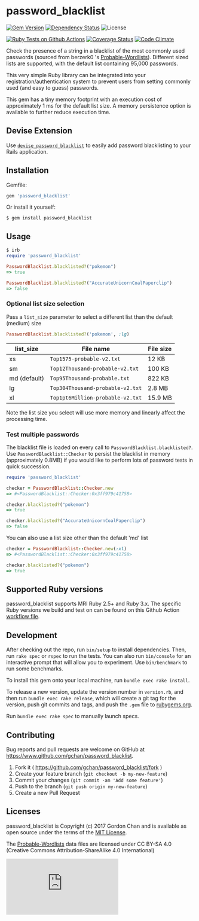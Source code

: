 # password_blacklist
[![Gem Version](https://badge.fury.io/rb/password_blacklist.svg)](http://badge.fury.io/rb/password_blacklist) [![Dependency Status](https://gemnasium.com/gchan/password_blacklist.svg?branch=main)](https://gemnasium.com/gchan/password_blacklist) ![License](https://img.shields.io/badge/license-MIT-blue.svg)

[![Ruby Tests on Github Actions](https://github.com/gchan/password_blacklist/actions/workflows/ruby.yml/badge.svg)](https://github.com/gchan/password_blacklist/actions/workflows/ruby.yml) [![Coverage Status](https://coveralls.io/repos/gchan/password_blacklist/badge.svg?branch=main)](https://coveralls.io/r/gchan/password_blacklist?branch=main) [![Code Climate](https://codeclimate.com/github/gchan/password_blacklist/badges/gpa.svg)](https://codeclimate.com/github/gchan/password_blacklist)

Check the presence of a string in a blacklist of the most commonly used passwords (sourced from berzerk0
's [Probable-Wordlists](https://github.com/berzerk0/Probable-Wordlists)). Different sized lists are
supported, with the default list containing 95,000 passwords.

This very simple Ruby library can be integrated into your registration/authentication system to prevent users from setting commonly used (and easy to guess) passwords.

This gem has a tiny memory footprint with an execution cost of approximately 1 ms for the default list size. A memory persistence option is available to further reduce execution time.

## Devise Extension

Use [`devise_password_blacklist`](https://www.github.com/gchan/devise_password_blacklist) to easily add password blacklisting to your Rails application.

## Installation

Gemfile:

```ruby
gem 'password_blacklist'
```

Or install it yourself:

    $ gem install password_blacklist

## Usage

```ruby
$ irb
require 'password_blacklist'

PasswordBlacklist.blacklisted?("pokemon")
=> true

PasswordBlacklist.blacklisted?("AccurateUnicornCoalPaperclip")
=> false
```
### Optional list size selection

Pass a `list_size` parameter to select a different list than the default (medium) size

```ruby
PasswordBlacklist.blacklisted?('pokemon', :lg)
```

| list_size    | File name                        | File size |
| ----         | ----                             | ----      |
| xs           | `Top1575-probable-v2.txt`        | 12 KB     |
| sm           | `Top12Thousand-probable-v2.txt`  | 100 KB    |
| md (default) | `Top95Thousand-probable.txt`     | 822 KB    |
| lg           | `Top304Thousand-probable-v2.txt` | 2.8 MB    |
| xl           | `Top1pt6Million-probable-v2.txt` | 15.9 MB   |

Note the list size you select will use more memory and linearly affect
the processing time.

### Test multiple passwords

The blacklist file is loaded on every call to `PasswordBlacklist.blacklisted?`. Use `PasswordBlacklist::Checker` to persist the blacklist in memory (approximately 0.8MB) if you would like to perform lots of password tests in quick succession.

```ruby
require 'password_blacklist'

checker = PasswordBlacklist::Checker.new
=> #<PasswordBlacklist::Checker:0x3ff979c41758>

checker.blacklisted?("pokemon")
=> true

checker.blacklisted?("AccurateUnicornCoalPaperclip")
=> false
```

You can also use a list size other than the default 'md' list

```ruby
checker = PasswordBlacklist::Checker.new(:xl)
=> #<PasswordBlacklist::Checker:0x3ff979c41758>

checker.blacklisted?("pokemon")
=> true
```

## Supported Ruby versions

password_blacklist supports MRI Ruby 2.5+ and Ruby 3.x. The specific Ruby versions we build and test on can be found on this Github Action [workflow file](https://github.com/gchan/password_blacklist/blob/main/.github/workflow/ruby.yml).

## Development

After checking out the repo, run `bin/setup` to install dependencies. Then, run `rake spec` or `rspec` to run the tests. You can also run `bin/console` for an interactive prompt that will allow you to experiment. Use `bin/benchmark` to run some benchmarks.

To install this gem onto your local machine, run `bundle exec rake install`.

To release a new version, update the version number in `version.rb`, and then run `bundle exec rake release`, which will create a git tag for the version, push git commits and tags, and push the `.gem` file to [rubygems.org](https://rubygems.org).

Run `bundle exec rake spec` to manually launch specs.

## Contributing

Bug reports and pull requests are welcome on GitHub at https://www.github.com/gchan/password_blacklist.

1. Fork it ( https://github.com/gchan/password_blacklist/fork )
2. Create your feature branch (`git checkout -b my-new-feature`)
3. Commit your changes (`git commit -am 'Add some feature'`)
4. Push to the branch (`git push origin my-new-feature`)
5. Create a new Pull Request

## Licenses

password_blacklist is Copyright (c) 2017 Gordon Chan and is available as open source under the terms of the [MIT License](http://opensource.org/licenses/MIT).

The [Probable-Wordlists](https://github.com/berzerk0/Probable-Wordlists) data files are licensed under CC BY-SA 4.0 (Creative Commons Attribution-ShareAlike 4.0 International)

[![Analytics](https://ga-beacon.appspot.com/UA-70790190-2/password_blacklist/README.md?flat)](https://github.com/igrigorik/ga-beacon)
